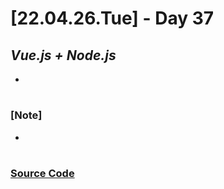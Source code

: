# [22.04.26.Tue] - Day 37

## _Vue.js + Node.js_

-

#

### [Note]

-

#

### [Source Code](https://github.com/ding-co/developer-dignity/tree/main/boot-camp/practice/April/day36)
